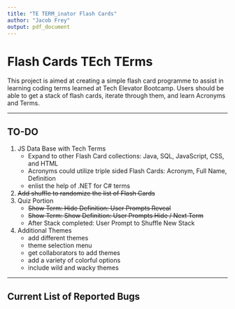 ```yaml
---
title: "TE TERM_inator Flash Cards"
author: "Jacob Frey"
output: pdf_document
---
```


# Flash Cards TEch TErms

This project is aimed at creating a simple flash card programme to assist in learning coding terms learned at Tech Elevator Bootcamp. 
Users should be able to get a stack of flash cards, iterate through them, and learn Acronyms and Terms.

***

## TO-DO

1. JS Data Base with Tech Terms
   + Expand to other Flash Card collections: Java, SQL, JavaScript, CSS, and HTML
   + Acronyms could utilize triple sided Flash Cards: Acronym, Full Name, Definition
   + enlist the help of .NET for C# terms
2. ~~Add shuffle to randomize the list of Flash Cards~~  
3. Quiz Portion
   + ~~Show Term: Hide Definition: User Prompts Reveal~~
   + ~~Show Term: Show Definition: User Prompts Hide / Next Term~~
   + After Stack completed: User Prompt to Shuffle New Stack
4. Additional Themes
   + add different themes
   + theme selection menu
   + get collaborators to add themes
   + add a variety of colorful options
   + include wild and wacky themes
***

## Current List of Reported Bugs ##
